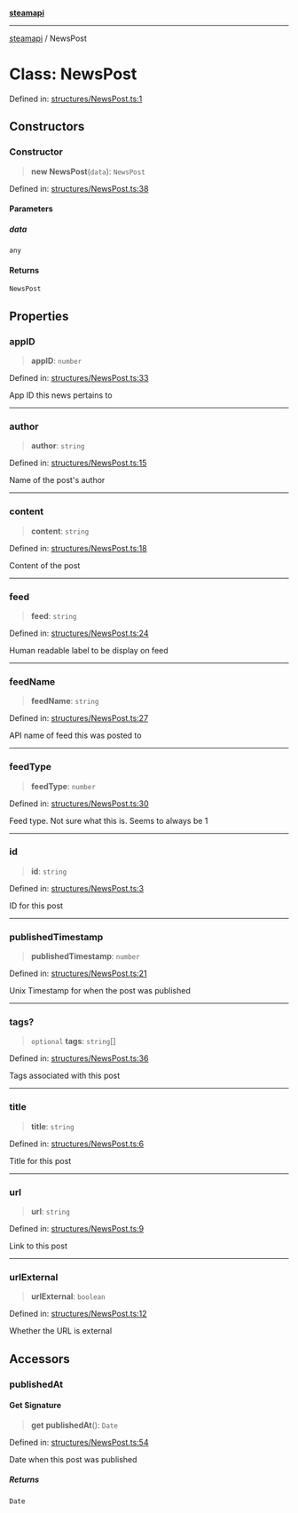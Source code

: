 [**steamapi**](../README.md)

***

[steamapi](../README.md) / NewsPost

# Class: NewsPost

Defined in: [structures/NewsPost.ts:1](https://github.com/xDimGG/node-steamapi/blob/3e56810b4e484abde1e0f43153e48f61f57ece33/src/structures/NewsPost.ts#L1)

## Constructors

### Constructor

> **new NewsPost**(`data`): `NewsPost`

Defined in: [structures/NewsPost.ts:38](https://github.com/xDimGG/node-steamapi/blob/3e56810b4e484abde1e0f43153e48f61f57ece33/src/structures/NewsPost.ts#L38)

#### Parameters

##### data

`any`

#### Returns

`NewsPost`

## Properties

### appID

> **appID**: `number`

Defined in: [structures/NewsPost.ts:33](https://github.com/xDimGG/node-steamapi/blob/3e56810b4e484abde1e0f43153e48f61f57ece33/src/structures/NewsPost.ts#L33)

App ID this news pertains to

***

### author

> **author**: `string`

Defined in: [structures/NewsPost.ts:15](https://github.com/xDimGG/node-steamapi/blob/3e56810b4e484abde1e0f43153e48f61f57ece33/src/structures/NewsPost.ts#L15)

Name of the post's author

***

### content

> **content**: `string`

Defined in: [structures/NewsPost.ts:18](https://github.com/xDimGG/node-steamapi/blob/3e56810b4e484abde1e0f43153e48f61f57ece33/src/structures/NewsPost.ts#L18)

Content of the post

***

### feed

> **feed**: `string`

Defined in: [structures/NewsPost.ts:24](https://github.com/xDimGG/node-steamapi/blob/3e56810b4e484abde1e0f43153e48f61f57ece33/src/structures/NewsPost.ts#L24)

Human readable label to be display on feed

***

### feedName

> **feedName**: `string`

Defined in: [structures/NewsPost.ts:27](https://github.com/xDimGG/node-steamapi/blob/3e56810b4e484abde1e0f43153e48f61f57ece33/src/structures/NewsPost.ts#L27)

API name of feed this was posted to

***

### feedType

> **feedType**: `number`

Defined in: [structures/NewsPost.ts:30](https://github.com/xDimGG/node-steamapi/blob/3e56810b4e484abde1e0f43153e48f61f57ece33/src/structures/NewsPost.ts#L30)

Feed type. Not sure what this is. Seems to always be 1

***

### id

> **id**: `string`

Defined in: [structures/NewsPost.ts:3](https://github.com/xDimGG/node-steamapi/blob/3e56810b4e484abde1e0f43153e48f61f57ece33/src/structures/NewsPost.ts#L3)

ID for this post

***

### publishedTimestamp

> **publishedTimestamp**: `number`

Defined in: [structures/NewsPost.ts:21](https://github.com/xDimGG/node-steamapi/blob/3e56810b4e484abde1e0f43153e48f61f57ece33/src/structures/NewsPost.ts#L21)

Unix Timestamp for when the post was published

***

### tags?

> `optional` **tags**: `string`[]

Defined in: [structures/NewsPost.ts:36](https://github.com/xDimGG/node-steamapi/blob/3e56810b4e484abde1e0f43153e48f61f57ece33/src/structures/NewsPost.ts#L36)

Tags associated with this post

***

### title

> **title**: `string`

Defined in: [structures/NewsPost.ts:6](https://github.com/xDimGG/node-steamapi/blob/3e56810b4e484abde1e0f43153e48f61f57ece33/src/structures/NewsPost.ts#L6)

Title for this post

***

### url

> **url**: `string`

Defined in: [structures/NewsPost.ts:9](https://github.com/xDimGG/node-steamapi/blob/3e56810b4e484abde1e0f43153e48f61f57ece33/src/structures/NewsPost.ts#L9)

Link to this post

***

### urlExternal

> **urlExternal**: `boolean`

Defined in: [structures/NewsPost.ts:12](https://github.com/xDimGG/node-steamapi/blob/3e56810b4e484abde1e0f43153e48f61f57ece33/src/structures/NewsPost.ts#L12)

Whether the URL is external

## Accessors

### publishedAt

#### Get Signature

> **get** **publishedAt**(): `Date`

Defined in: [structures/NewsPost.ts:54](https://github.com/xDimGG/node-steamapi/blob/3e56810b4e484abde1e0f43153e48f61f57ece33/src/structures/NewsPost.ts#L54)

Date when this post was published

##### Returns

`Date`
